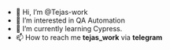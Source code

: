 - 👋 Hi, I’m @Tejas-work
- 👀 I’m interested in QA Automation
- 🌱 I’m currently learning Cypress.
- 📫 How to reach me **tejas_work** via **telegram**

